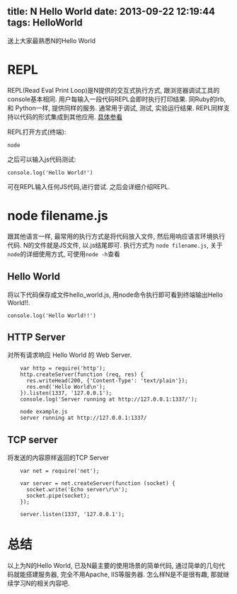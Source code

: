 title: N Hello World
date: 2013-09-22 12:19:44
tags: HelloWorld
---
送上大家最熟悉N的Hello World

# REPL
REPL(Read Eval Print Loop)是N提供的交互式执行方式, 跟浏览器调试工具的console基本相同. 用户每输入一段代码REPL会即时执行打印结果.
同Ruby的Irb, 和 Python一样, 提供同样的服务. 通常用于调试, 测试, 实验运行结果. REPL同样支持以代码的形式集成到其他应用. [具体参看](http://nodejs.org/api/repl.html)

REPL打开方式(终端):
    
    node

之后可以输入js代码测试:
    
    console.log('Hello World!')

可在REPL输入任何JS代码,进行尝试. 之后会详细介绍REPL.

# node filename.js
跟其他语言一样, 最常用的执行方式是将代码放入文件, 然后用响应语言环境执行代码. N的文件就是JS文件, 以.js结尾即可.
执行方式为 `node filename.js`, 关于`node`的详细使用方式, 可使用`node -h`查看

## Hello World
将以下代码保存成文件hello_world.js, 用node命令执行即可看到终端输出Hello World!!.

    console.log('Hello World!!')

## HTTP Server
对所有请求响应 Hello World 的 Web Server.
```
    var http = require('http');
    http.createServer(function (req, res) {
      res.writeHead(200, {'Content-Type': 'text/plain'});
      res.end('Hello World\n');
    }).listen(1337, '127.0.0.1');
    console.log('Server running at http://127.0.0.1:1337/');
```

```
    node example.js
    server running at http://127.0.0.1:1337/
```

## TCP server
将发送的内容原样返回的TCP Server
```
    var net = require('net');

    var server = net.createServer(function (socket) {
      socket.write('Echo server\r\n');
      socket.pipe(socket);
    });

    server.listen(1337, '127.0.0.1');
```

# 总结
以上为N的Hello World, 已及N最主要的使用场景的简单代码, 通过简单的几句代码就能搭建服务器, 完全不用Apache, IIS等服务器.
怎么样N是不是很有趣, 那就继续学习N的相关内容吧.


